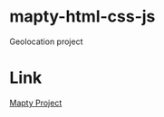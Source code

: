 # mapty-html-css-js
Geolocation project

# Link
[Mapty Project](https://mapty-app-roman.netlify.app/)
